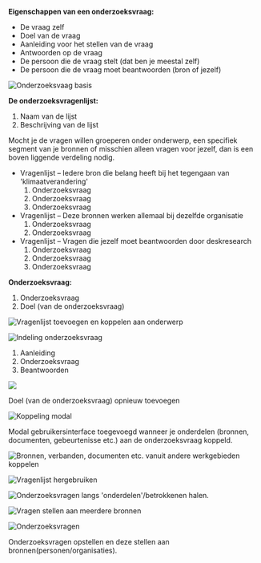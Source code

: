 

__Eigenschappen van een onderzoeksvraag:__

* De vraag zelf
* Doel van de vraag
* Aanleiding voor het stellen van de vraag
* Antwoorden op de vraag
* De persoon die de vraag stelt (dat ben je meestal zelf)
* De persoon die de vraag moet beantwoorden (bron of jezelf)



![Onderzoeksvaag basis](content/onderzoeksvragen/schetsen16.png)

__De onderzoeksvragenlijst:__

1. Naam van de lijst
2. Beschrijving van de lijst

Mocht je de vragen willen groeperen onder onderwerp, een specifiek segment van je bronnen of misschien alleen vragen voor jezelf, dan is een boven liggende verdeling nodig.

* Vragenlijst – Iedere bron die belang heeft bij het tegengaan van 'klimaatverandering'
  1. Onderzoeksvraag
  2. Onderzoeksvraag
  3. Onderzoeksvraag
* Vragenlijst – Deze bronnen werken allemaal bij dezelfde organisatie
  1. Onderzoeksvraag
  2. Onderzoeksvraag
* Vragenlijst – Vragen die jezelf moet beantwoorden door deskresearch
  1. Onderzoeksvraag
  2. Onderzoeksvraag
  3. Onderzoeksvraag

__Onderzoeksvraag:__

1. Onderzoeksvraag
2. Doel (van de onderzoeksvraag)


![Vragenlijst toevoegen en koppelen aan onderwerp](content/onderzoeksvragen/schetsen9.png)



![Indeling onderzoeksvraag](content/onderzoeksvragen/schetsen11.png)

1. Aanleiding
2. Onderzoeksvraag
3. Beantwoorden


![](content/onderzoeksvragen/schetsen15.png)

Doel (van de onderzoeksvraag) opnieuw toevoegen

![Koppeling modal](content/onderzoeksvragen/schetsen14.png)

Modal gebruikersinterface toegevoegd wanneer je onderdelen (bronnen, documenten, gebeurtenisse etc.) aan de onderzoeksvraag koppeld.



![Bronnen, verbanden, documenten etc. vanuit andere werkgebieden koppelen](content/onderzoeksvragen/schetsen8.png)


![Vragenlijst hergebruiken](content/onderzoeksvragen/schetsen10.png)

![Onderzoeksvragen langs 'onderdelen'/betrokkenen halen.](content/onderzoeksvragen/schetsen12.png)

![Vragen stellen aan meerdere bronnen](content/onderzoeksvragen/schetsen7.png)



![Onderzoeksvragen](content/designs4.png)

Onderzoeksvragen opstellen en deze stellen aan bronnen(personen/organisaties).
